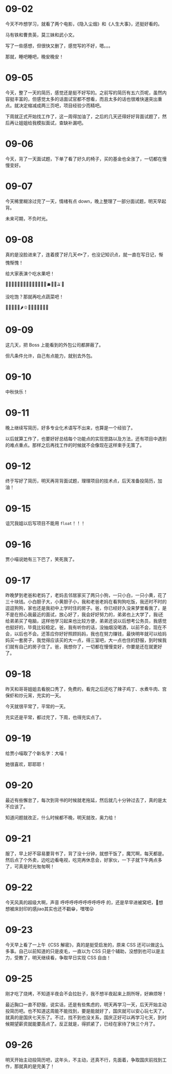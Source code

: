# 09-02

今天不咋想学习，就看了两个电影，《隐入尘烟》和《人生大事》，还挺好看的。

马有铁和曹贵英，莫三妹和武小文。

写了一些感想，但很快又删了，感觉写的不好，嗯。。。

那就，睡吧睡吧，晚安晚安！

# 09-05

今天，整了一天的简历，感觉还是挺不好写的。之前写的简历有五六页呢，虽然内容挺丰富的，但感觉太多的话面试官都不想看，而且太多的话也很难快速突出重点。就决定缩减成两三页吧，项目经验少而精吧。

下周就正式开始找工作了，这一周得加油了，之后的几天还得好好背面试题了，然后再让姐姐给我模拟面试，查缺补漏吧。

# 09-06

今天，背了一天面试题，下单了看了好久的椅子，买的基金也全涨了，一切都在慢慢变好。

# 09-07

今天稀里糊涂过完了一天，情绪有点 down，晚上整理了一部分面试题，明天早起背。

未来可期，不负时光。

# 09-08

真的是没脸进来了，连着摸了好几天🐟了，也没记知识点，就一直在写日记，惭愧惭愧！

给大家表演个吃水果吧！

🍇🍈🍉🍊🍋🍌🍍🥭🍎🍏🍐🍑🍒🍓🫐🥝🍅🫒🥥

没吃饱？那就再吃点蔬菜吧！

🥑🍆🥔🥕🌽🌶🫑🥒🥬🥦🧄🧅🥜🌰

# 09-09

这几天，把 Boss 上能看到的外包公司都屏蔽了。

但凡条件允许，自己有点能力，就别去外包。

# 09-10

中秋快乐！

# 09-11

晚上继续写简历，好多专业化术语写不出来，也算是一个经验了。

以后就算工作了，也要好好总结每个功能点的实现思路以及方法，还有项目中遇到的难点重点。那样之后再找工作的时候就不会像现在这样束手无策了。

# 09-12

终于写好了简历，明天再背背面试题，理理项目的技术点，后天准备投简历，加油！

# 09-15

诅咒我姐以后写项目不能用 `float`！！！

# 09-16

贾小喵说她有三下巴了，笑死我了。

# 09-17

昨晚梦到老爸和老妈了，老妈去邻居家买了两只小狗，一只小白，一只小黄，花了三十块钱。小白胆子大，小黄胆子小，我和老爸老妈在看狗狗吃饭，我还时不时的逗逗狗狗，家也还是我初中上学时住的房子。爸，你已经好久没来梦里看我了，是不是在担心我最近的面试，放心好了，我会好好努力的，弟弟也上大学了，我i还给弟弟买了电脑，这样他学习起来也比较方便，弟弟还说以后想考公务员，我感觉也挺好的，毕竟比较稳定。爸，我有听你的话，没抽烟没喝酒，以前不会，现在不会，以后也不会。还答应你好好照顾妈妈，我也在努力赚钱，最快明年就可以给妈妈买一套房子，我觉得应该买的大一点，得三室吧，大一点也住的舒服，到时候我们就有自己的房子住了。爸，我想你了，一切都在慢慢变好，你要是还在就更好了。

# 09-18

昨天和哥哥姐姐去看脱口秀了，免费的，看完之后还吃了辣子鸡丁、水煮牛肉、宫保虾和炒元宵，充实的一天。

今天就很平常了，平常的一天。

充实还是平常，都过完了，下周，也得充实点了。

# 09-19

给贾小喵取了个新名字：大喵！

她很喜欢，耶耶耶！

# 09-20

最近有些懈怠了，每次到背书的时候就老拖延，然后就几十分钟过去了，真的是太不应该了。

知道问题就改正，什么时候都不晚，明天就改，奥力给！

# 09-21

服了，早上好不容易要背书了，背了没十分钟，就想干饭了，魔咒啊，每天都是。然后点了个外卖，边吃边看电视，吃完再休息会，好家伙，一下子就下午两点多了，可真是时光匆匆啊！

# 09-22

今天风真的超级大啊，声音 呼呼呼呼呼呼呼呼呼呼 的，还是早早进被窝吧，🤔想想被床封印的感jiao其实也还不戳😁，嘿嘿😛

# 09-23

今天早上看了一上午《CSS 解密》，真的是挺受启发的，原来 CSS 还可以做这么多事。自己以前知道的只是皮毛，一直以为 CSS 只是个辅助，没想到也可以是主力，受教了，明天继续看，争取早日实现 CSS 自由！

# 09-25

刚才吃了烧烤，不知道半夜会不会拉肚子，我不想半夜起来上厕所呀，好麻烦呀！

最近胸口一直不舒服，说实话，还是有些焦虑的，明天再学习一天，后天开始主动投简历吧。也不知道这周能不能找到，要是能就好了，国庆就可以安心玩七天了，就真的是国庆七天乐了。不过，找不到也没关系，国庆正好可以再学习七天，到时候期望薪资就能要高点了。反正就是，得抓紧了，已经在家待了快三个月了。

# 09-26

明天开始主动投简历吧，这年头，不主动，还真不行，先面着，争取国庆前找到工作，那就真的是完美了！